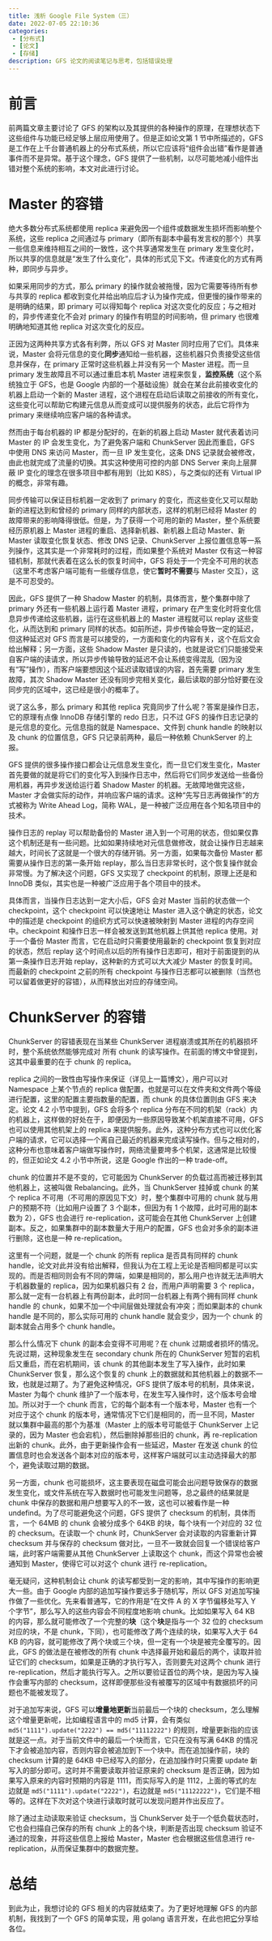 ```yaml
---
title: 浅析 Google File System（三）
date: 2022-07-05 22:10:36
categories:
 - [分布式]
 - [论文]
 - [存储]
description: GFS 论文的阅读笔记与思考，包括错误处理
---
```


# 前言

前两篇文章主要讨论了 GFS 的架构以及其提供的各种操作的原理，在理想状态下这些组件与功能已经足够上层应用使用了。但是正如论文第 1 节中所描述的，GFS 是工作在上千台普通机器上的分布式系统，所以它应该将“组件会出错”看作是普通事件而不是异常。基于这个理念，GFS 提供了一些机制，以尽可能地减小组件出错对整个系统的影响，本文对此进行讨论。

# Master 的容错

绝大多数分布式系统都使用 replica 来避免因一个组件或数据发生损坏而影响整个系统，这些 replica 之间通过与 primary（即所有副本中最有发言权的那个）共享一些信息来维持相互之间的一致性，这个共享通常发生在 primary 发生变化时，所以共享的信息就是“发生了什么变化”，具体的形式见下文。传递变化的方式有两种，即同步与异步。

如果采用同步的方式，那么 primary 的操作就会被拖慢，因为它需要等待所有参与共享的 replica 都收到变化并给出响应后才认为操作完成，但更慢的操作带来的是明确的结果，即 primary 可以得知每个 replica 对这次变化的反应；与之相对的，异步传递变化不会对 primary 的操作有明显的时间影响，但 primary 也很难明确地知道其他 replica 对这次变化的反应。

正因为这两种共享方式各有利弊，所以 GFS 对 Master 同时应用了它们。具体来说，Master 会将元信息的变化**同步**通知给一些机器，这些机器只负责接受这些信息并保存，在 primary 正常时这些机器上并没有另一个 Master 进程。而一旦 primary 发生故障且不可以通过重启本机 Master 进程来恢复，**监控系统**（这个系统独立于 GFS，也是 Google 内部的一个基础设施）就会在某台此前接收变化的机器上启动一个新的 Master 进程，这个进程在启动后读取之前接收的所有变化，这些变化可以帮助它构建元信息从而变成可以提供服务的状态，此后它将作为 primary 来继续响应客户端的各种请求。

然而由于每台机器的 IP 都是分配好的，在新的机器上启动 Master 就代表着访问 Master 的 IP 会发生变化，为了避免客户端和 ChunkServer 因此而重启，GFS 中使用 DNS 来访问 Master，而一旦 IP 发生变化，这条 DNS 记录就会被修改，由此也就完成了流量的切换。其实这种使用可控的内部 DNS Server 来向上层屏蔽 IP 变化的理念在很多项目中都有用到（比如 K8S），与之类似的还有 Virtual IP 的概念，非常有趣。

同步传输可以保证目标机器一定收到了 primary 的变化，而这些变化又可以帮助新的进程达到和曾经的 primary 同样的内部状态，这样的机制已经将 Master 的故障带来的影响降得很低。但是，为了获得一个可用的新的 Master，整个系统要经历原机器上 Master 进程的重启、选择新机器、新机器上启动 Master、新 Master 读取变化恢复状态、修改 DNS 记录、ChunkServer 上报位置信息等一系列操作，这其实是一个非常耗时的过程，而如果整个系统对 Master 仅有这一种容错机制，那就代表着在这么长的恢复时间中，GFS 将处于一个完全不可用的状态（这里不考虑客户端可能有一些缓存信息，使它**暂时不需要**与 Master 交互），这是不可忍受的。

因此，GFS 提供了一种 Shadow Master 的机制，具体而言，整个集群中除了 primary 外还有一些机器上运行着 Master 进程，primary 在产生变化时将变化信息异步传递给这些机器，运行在这些机器上的 Master 进程就可以 replay 这些变化，从而达到和 primary 同样的状态。如前所述，异步传输会导致一定的延迟，但这种延迟对 GFS 而言是可以接受的，一方面和变化的内容有关，这个在后文会给出解释；另一方面，这些 Shadow Master 是只读的，也就是说它们只能接受来自客户端的读请求，所以异步传输导致的延迟不会让系统变得混乱（因为没有“写”操作），而客户端要想因这个延迟读取错误的内容，首先需要 primary 发生故障，其次 Shadow Master 还没有同步完相关变化，最后读取的部分恰好要在没同步完的区域中，这已经是很小的概率了。

说了这么多，那么 primary 和其他 replica 究竟同步了什么呢？答案是操作日志，它的原理有点像 InnoDB 存储引擎的 redo 日志，只不过 GFS 的操作日志记录的是元信息的变化。元信息指的就是 Namespace、文件到 chunk handle 的映射以及 chunk 的位置信息，GFS 只记录前两种，最后一种依赖 ChunkServer 的上报。

GFS 提供的很多操作接口都会让元信息发生变化，而一旦它们发生变化，Master 首先要做的就是将它们的变化写入到操作日志中，然后将它们同步发送给一些备份用机器，再异步发送给运行着 Shadow Master 的机器。无故障地做完这些，Master 才会做实际的动作，并响应客户端的请求。这种“先写日志再做操作”的方式被称为 Write Ahead Log，简称 WAL，是一种被广泛应用在各个知名项目中的技术。

操作日志的 replay 可以帮助备份的 Master 进入到一个可用的状态，但如果仅靠这个机制还是有一些问题。比如如果持续地对元信息做修改，就会让操作日志越来越大，时间长了这就是一个很大的存储开销。另一方面，如果每次备份 Master 都需要从操作日志的第一条开始 replay，那么当日志非常长时，这个恢复操作就会非常慢。为了解决这个问题，GFS 又实现了 checkpoint 的机制，原理上还是和 InnoDB 类似，其实也是一种被广泛应用于各个项目中的技术。

具体而言，当操作日志达到一定大小后，GFS 会对 Master 当前的状态做一个 checkpoint，这个 checkpoint 可以快速地让 Master 进入这个确定的状态，论文中的描述是 checkpoint 的组织方式可以快速被映射到 Master 进程的内存空间中。checkpoint 和操作日志一样会被发送到其他机器上供其他 replica 使用。对于一个备份 Master 而言，它在启动时只需要使用最新的 checkpoint 恢复到对应的状态，然后 replay 这个时间点以后的所有操作日志即可，相对于前面提到的从第一条操作日志开始 replay，这种新的方式可以大大减少 Master 的恢复时间。而最新的 checkpoint 之前的所有 checkpoint 与操作日志都可以被删除（当然也可以留着做更好的容错），从而释放出对应的存储空间。

# ChunkServer 的容错

ChunkServer 的容错表现在当某些 ChunkServer 进程崩溃或其所在的机器损坏时，整个系统依然能够完成对 所有 chunk 的读写操作。在前面的博文中曾提到，这其中最重要的在于 chunk 的 replica。

replica 之间的一致性由写操作来保证（详见上一篇博文），用户可以对 Namespace 上某个节点的 replica 做配置，也就是可以在文件夹和文件两个等级进行配置，这里的配置主要指数量的配置，而 chunk 的具体位置则由 GFS 来决定。论文 4.2 小节中提到，GFS 会将多个 replica 分布在不同的机架（rack）内的机器上，这样做的好处在于，即便因为一些原因导致某个机架直接不可用，GFS 也可以使用其他机架上的 replica 来提供服务。此外，这种分布方式也可以优化客户端的请求，它可以选择一个离自己最近的机器来完成读写操作。但与之相对的，这种分布也意味着客户端做写操作时，网络流量要垮多个机架，这通常是比较慢的，但正如论文 4.2 小节中所说，这是 Google 作出的一种 trade-off。

chunk 的位置并不是不变的，它可能因为 ChunkServer 的负载过高而被迁移到其他机器上，这被叫做 Rebalancing。此外，当 ChunkServer 挂掉或 chunk 的某个 replica 不可用（不可用的原因见下文）时，整个集群中可用的 chunk 就与用户的预期不符（比如用户设置了 3 个副本，但因为有 1 个故障，此时可用的副本数为 2），GFS 也会进行 re-replication，这可能会在其他 ChunkServer 上创建副本。反之，如果集群中的副本数量大于用户的配置，GFS 也会对多余的副本进行删除，这也是一种 re-replication。

这里有一个问题，就是一个 chunk 的所有 replica 是否具有同样的 chunk handle，论文对此并没有给出解释，但我认为在工程上无论是否相同都是可以实现的。而是否相同则会有不同的弊端，如果是相同的，那么用户也许就无法声明大于机器数量的 replica，因为如果机器只有 2 台，而用户声明需要 3 个 replica，那么就一定有一台机器上有两份副本，此时同一台机器上有两个拥有同样 chunk handle 的 chunk，如果不加一个中间层做处理就会有冲突；而如果副本的 chunk handle 是不同的，那么实际可用的 chunk handle 就会变少，因为一个 chunk 的副本就会占用多个 chunk handle。

那么什么情况下 chunk 的副本会变得不可用呢？在 chunk 过期或者损坏的情况。先说过期，这种现象发生在 secondary chunk 所在的 ChunkServer 短暂的宕机后又重启，而在宕机期间，该 chunk 的其他副本发生了写入操作，此时如果 ChunkServer 恢复，那么这个恢复的 chunk 上的数据就和其他机器上的数据不一致，也就是过期了。为了避免这种情况，GFS 提供了版本号的机制，具体来说，Master 为每个 chunk 维护了一个版本号，在发生写入操作时，这个版本号会增加。所以对于一个 chunk 而言，它的每个副本有一个版本号，Master 也有一个对应于这个 chunk 的版本号，通常情况下它们是相同的，而一旦不同，Master 就以集群中最高的那个为基准（Master 上的版本号可能低于 ChunkServer 上记录的，因为 Master 也会宕机），然后删除掉那些旧的 chunk，再 re-replication 出新的 chunk。此外，由于更新操作会有一些延迟，Master 在发送 chunk 的位置信息时也会发送各个副本对应的版本号，这样客户端就可以主动选择最大的那个，避免读取过期的数据。

另一方面，chunk 也可能损坏，这主要表现在磁盘可能会出问题导致保存的数据发生变化，或文件系统在写入数据时也可能发生问题等，总之最终的结果就是 chunk 中保存的数据和用户想要写入的不一致，这也可以被看作是一种 undefind。为了尽可能避免这个问题，GFS 提供了 checksum 的机制，具体而言，一个 64MB 的 chunk 会被分成多个 64KB 的块，每个块有一个对应的 32 位的 checksum。在读取一个 chunk 时，ChunkServer 会对读取的内容重新计算 checksum 并与保存的 checksum 做对比，一旦不一致就会回复一个错误给客户端，此时客户端需要从其他 ChunkServer 上读取这个 chunk，而这个异常也会被通知到 Master，使得它可以对这个 chunk 进行 re-replication。

毫无疑问，这种机制会让 chunk 的读写都受到一定的影响，其中写操作的影响更大一些。由于 Google 内部的追加写操作要远多于随机写，所以 GFS 对追加写操作做了一些优化。先来看普通写，它的作用是“在文件 A 的 X 字节偏移处写入 Y 个字节”，那么写入的这些内容会不同程度地影响 chunk。比如如果写入 64 KB 的内容，那么就可能修改了一个完整的**块**（这个**块**是指与一个 32 位的 checksum 对应的块，不是 chunk，下同），也可能修改了两个连续的块，如果写入大于 64 KB 的内容，就可能修改了两个块或三个块，但一定有一个块是被完全覆写的。因此，GFS 的做法是在被修改的所有 chunk 中选择最开始和最后的两个，读取并验证它们的 checksum，如果是正确的才执行写入，否则要先对这两个 chunk 进行 re-replication，然后才能执行写入。之所以要验证首位的两个块，是因为写入操作会重写内部的 checksum，这样即便那些没有被覆写的区域中有数据损坏的问题也不能被发现了。

对于追加写来说，GFS 可以**增量地更新**当前最后一个块的 checksum，怎么理解这个增量更新呢，比如编程语言中的 md5 计算，会有类似 `md5("1111").update("2222") == md5("11112222")` 的规则，增量更新指的应该就是这一点。对于当前文件中的最后一个块而言，它只在没有写满 64KB 的情况下才会被追加内容，否则内容会被追加到下一个块中。而在追加操作前，块的 checksum 计算的是 64KB 中已经写入的部分，在追加操作时只需要 update 新写入的部分即可。这时并不需要读取并验证原来的 checksum 是否正确，因为如果写入原来的内容时预期的内容是 1111，而实际写入的是 1112，上面的等式的左边就是 `md5("1111").update("2222")`，右边就是 `md5("11122222")`，它们是不相等的。这样在下次对这个块进行读取时就可以发现问题并作出反应了。

除了通过主动读取来验证 checksum，当 ChunkServer 处于一个低负载状态时，它也会扫描自己保存的所有 chunk 上的各个块，判断是否出现 checksum 验证不通过的现象，并将这些信息上报给 Master，Master 也会根据这些信息进行 re-replication，从而保证集群中的数据完整。

# 总结

到此为止，我想讨论的 GFS 相关的内容就结束了。为了更好地理解 GFS 的内部机制，我找到了一个 GFS 的简单实现，用 golang 语言开发，在此也把[它](https://github.com/merrymercy/goGFS)分享给各位。


